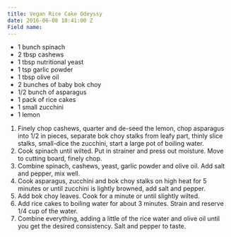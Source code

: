 ```yaml
---
title: Vegan Rice Cake Odeyssy
date: 2016-06-08 18:41:00 Z
Field name: 
---
```


* 1 bunch spinach
* 2 tbsp cashews 
* 1 tbsp nutritional yeast
* 1 tsp garlic powder
* 1 tbsp olive oil
* 2 bunches of baby bok choy 
* 1/2 bunch of asparagus
* 1 pack of rice cakes
* 1 small zucchini 
* 1 lemon 

1. Finely chop cashews, quarter and de-seed the lemon, chop asparagus into 1/2 in pieces, separate  bok choy stalks from leafy part, thinly slice stalks, small-dice the zucchini, start a large pot of boiling water.
2. Cook spinach until wilted. Put in strainer and press out moisture. Move to cutting board, finely chop. 
4. Combine spinach, cashews, yeast, garlic powder and olive oil. Add salt and pepper, mix well. 
5. Cook asparagus, zucchini and bok choy stalks on high heat for 5 minutes or until zucchini is lightly browned, add salt and pepper. 
6. Add bok choy leaves. Cook for a minute or until slightly wilted. 
7. Add rice cakes to boiling water for about 3 minutes. Strain and reserve 1/4 cup of the water. 
8. Combine everything, adding a little of the rice water and olive oil until you get the desired consistency. Salt and pepper to taste. 

